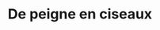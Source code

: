---
title: "De peigne en ciseaux"
url: /chateauneuf-sur-charente/de-peigne-en-ciseaux/
shop: coiffeur
---